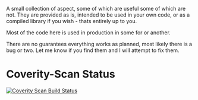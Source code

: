A small collection of aspect, some of which are useful some of which are not.
They are provided as is, intended to be used in your own code, 
or as a compiled library if you wish - thats entirely up to you.

Most of the code here is used in production in some for or another.

There are no guarantees everything works as planned, most likely there is a bug or two.
Let me know if you find them and I will attempt to fix them.

# Coverity-Scan Status
<a href="https://scan.coverity.com/projects/esbenbach-postsharp">
  <img alt="Coverity Scan Build Status"
       src="https://scan.coverity.com/projects/13886/badge.svg"/>
</a>